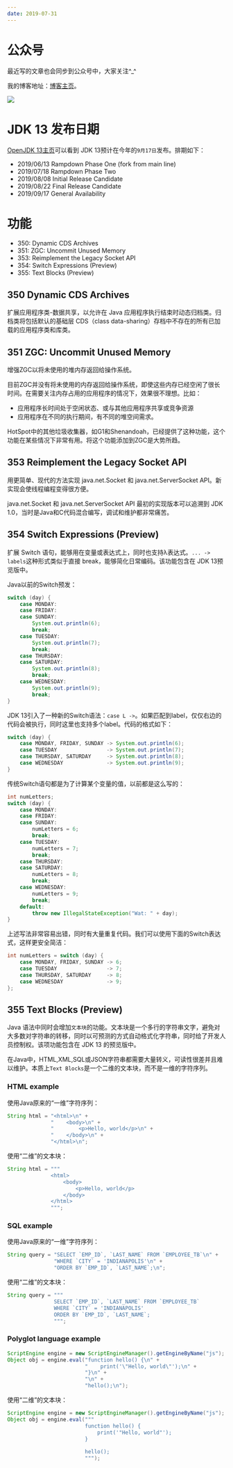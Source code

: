 ```yaml
---
date: 2019-07-31
---
```


# 公众号

最近写的文章也会同步到公众号中，大家关注^_^

我的博客地址：[博客主页](https://yano-nankai.notion.site/yano-nankai/Yano-Space-ff42bde7acd1467eb3ae63dc0d4a9f8c)。

![](http://yano.oss-cn-beijing.aliyuncs.com/2019-07-29-qrcode_for_gh_a26ce4572791_258.jpg)

# JDK 13 发布日期

[OpenJDK 13主页](https://openjdk.java.net/projects/jdk/13/)可以看到 JDK 13预计在今年的`9月17日`发布。排期如下：


- 2019/06/13		Rampdown Phase One (fork from main line)
- 2019/07/18		Rampdown Phase Two
- 2019/08/08		Initial Release Candidate
- 2019/08/22		Final Release Candidate
- 2019/09/17		General Availability

# 功能

- 350:	Dynamic CDS Archives
- 351:	ZGC: Uncommit Unused Memory
- 353:	Reimplement the Legacy Socket API
- 354:	Switch Expressions (Preview)
- 355:	Text Blocks (Preview)

## 350 Dynamic CDS Archives

扩展应用程序类-数据共享，以允许在 Java 应用程序执行结束时动态归档类。归档类将包括默认的基础层 CDS（class data-sharing）存档中不存在的所有已加载的应用程序类和库类。

## 351 ZGC: Uncommit Unused Memory

增强ZGC以将未使用的堆内存返回给操作系统。

目前ZGC并没有将未使用的内存返回给操作系统，即使这些内存已经空闲了很长时间。在需要关注内存占用的应用程序的情况下，效果很不理想。比如：

- 应用程序长时间处于空闲状态、或与其他应用程序共享或竞争资源
- 应用程序在不同的执行期间，有不同的堆空间需求。

HotSpot中的其他垃圾收集器，如G1和Shenandoah，已经提供了这种功能，这个功能在某些情况下非常有用。将这个功能添加到ZGC是大势所趋。

## 353 Reimplement the Legacy Socket API

用更简单、现代的方法实现 java.net.Socket 和 java.net.ServerSocket API。新实现会使线程编程变得很方便。

java.net.Socket 和 java.net.ServerSocket API 最初的实现版本可以追溯到 JDK 1.0，当时是Java和C代码混合编写，调试和维护都非常痛苦。

## 354 Switch Expressions (Preview)

扩展 Switch 语句，能够用在变量或表达式上，同时也支持λ表达式。`... -> labels`这种形式类似于直接 break，能够简化日常编码。该功能包含在 JDK 13预览版中。

Java以前的Switch预发：

```java
switch (day) {
    case MONDAY:
    case FRIDAY:
    case SUNDAY:
        System.out.println(6);
        break;
    case TUESDAY:
        System.out.println(7);
        break;
    case THURSDAY:
    case SATURDAY:
        System.out.println(8);
        break;
    case WEDNESDAY:
        System.out.println(9);
        break;
}
```

JDK 13引入了一种新的Switch语法：`case L ->`。如果匹配到label，仅仅右边的代码会被执行，同时这里也支持多个label。代码的格式如下：

```java
switch (day) {
    case MONDAY, FRIDAY, SUNDAY -> System.out.println(6);
    case TUESDAY                -> System.out.println(7);
    case THURSDAY, SATURDAY     -> System.out.println(8);
    case WEDNESDAY              -> System.out.println(9);
}
```

传统Switch语句都是为了计算某个变量的值，以前都是这么写的：

```java
int numLetters;
switch (day) {
    case MONDAY:
    case FRIDAY:
    case SUNDAY:
        numLetters = 6;
        break;
    case TUESDAY:
        numLetters = 7;
        break;
    case THURSDAY:
    case SATURDAY:
        numLetters = 8;
        break;
    case WEDNESDAY:
        numLetters = 9;
        break;
    default:
        throw new IllegalStateException("Wat: " + day);
}
```

上述写法非常容易出错，同时有大量重复代码。我们可以使用下面的Switch表达式，这样更安全简洁：

```java
int numLetters = switch (day) {
    case MONDAY, FRIDAY, SUNDAY -> 6;
    case TUESDAY                -> 7;
    case THURSDAY, SATURDAY     -> 8;
    case WEDNESDAY              -> 9;
};
```

## 355 Text Blocks (Preview)

Java 语法中同时会增加`文本块`的功能。文本块是一个多行的字符串文字，避免对大多数对字符串的转移，同时以可预测的方式自动格式化字符串，同时给了开发人员控制权。该项功能包含在 JDK 13 的预览版中。

在Java中，HTML,XML,SQL或JSON字符串都需要大量转义，可读性很差并且难以维护。本质上`Text Blocks`是一个二维的文本块，而不是一维的字符序列。

### HTML example

使用Java原来的“一维”字符序列：

```java
String html = "<html>\n" +
              "    <body>\n" +
              "        <p>Hello, world</p>\n" +
              "    </body>\n" +
              "</html>\n";
```

使用“二维”的文本块：

```java
String html = """
              <html>
                  <body>
                      <p>Hello, world</p>
                  </body>
              </html>
              """;
```

### SQL example

使用Java原来的“一维”字符序列：

```java
String query = "SELECT `EMP_ID`, `LAST_NAME` FROM `EMPLOYEE_TB`\n" +
               "WHERE `CITY` = 'INDIANAPOLIS'\n" +
               "ORDER BY `EMP_ID`, `LAST_NAME`;\n";
```

使用“二维”的文本块：

```java
String query = """
               SELECT `EMP_ID`, `LAST_NAME` FROM `EMPLOYEE_TB`
               WHERE `CITY` = 'INDIANAPOLIS'
               ORDER BY `EMP_ID`, `LAST_NAME`;
               """;
```

### Polyglot language example

```java
ScriptEngine engine = new ScriptEngineManager().getEngineByName("js");
Object obj = engine.eval("function hello() {\n" +
                         "    print('\"Hello, world\"');\n" +
                         "}\n" +
                         "\n" +
                         "hello();\n");
```

使用“二维”的文本块：

```java
ScriptEngine engine = new ScriptEngineManager().getEngineByName("js");
Object obj = engine.eval("""
                         function hello() {
                             print('"Hello, world"');
                         }
                         
                         hello();
                         """);

```
